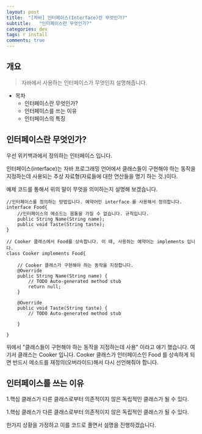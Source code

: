 ```yaml
---
layout: post
title:  "[자바] 인터페이스(Interface)란 무엇인가?"
subtitle:   "인터페이스란 무엇인가?"
categories: dev
tags: r install
comments: true
---
```


## 개요
> 자바에서 사용하는 인터페이스가 무엇인지 설명해줍니다. 


- 목차
  - 인터페이스란 무엇인가?
  - 인터페이스를 쓰는 이유
  - 인터페이스의 특징

## 인터페이스란 무엇인가?
우선 위키백과에서 정의하는 인터페이스 입니다.

인터페이스(interface)는 자바 프로그래밍 언어에서 클래스들이 구현해야 하는 동작을 지정하는데 사용되는 추상 자료형(자료들에 대한 연산들을 명기 하는 것.)이다. 

예제 코드를 통해서 위의 말이 무엇을 의미하는지 설명해 보겠습니다.

```
//인터페이스를 정의하는 방법입니다. 예약어인 interface 를 사용해서 정의합니다.
interface Food{
	//인터페이스의 메소드는 몸통을 가질 수 없습니다. 규칙입니다.
	public String Name(String name);
	public void Taste(String taste);
}

// Cooker 클래스에서 Food를 상속합니다. 이 때, 사용하는 예약어는 implements 입니다.
class Cooker implements Food{

	// Cooker 클래스가 구현해야 하는 동작을 지정합니다.
	@Override
	public String Name(String name) {
		// TODO Auto-generated method stub
		return null;
	}

	@Override
	public void Taste(String taste) {
		// TODO Auto-generated method stub
		
	}
	
}
```

위에서 "클래스들이 구현해야 하는 동작을 지정하는데 사용" 이라고 얘기 했습니다. 여기서 클래스는 Cooker 입니다. Cooker 클래스가 인터페이스인 Food 를 상속하게 되면 반드시 메소드를 재정의(오버라이드)해서 다시 선언해줘야 합니다.

## 인터페이스를 쓰는 이유

1.핵심 클래스가 다른 클래스로부터 의존적이지 않은 독립적인 클래스가 될 수 있다.



1.핵심 클래스가 다른 클래스로부터 의존적이지 않은 독립적인 클래스가 될 수 있다.

한가지 상황을 가정하고 이를 코드로 풀면서 설명을 진행하겠습니다.





















